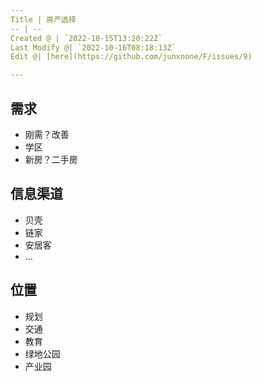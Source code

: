 ```yaml
---
Title | 房产选择
-- | --
Created @ | `2022-10-15T13:20:22Z`
Last Modify @| `2022-10-16T08:18:13Z`
Edit @| [here](https://github.com/junxnone/F/issues/9)

---
```

## 需求

- 刚需？改善
- 学区
- 新房？二手房

## 信息渠道

- 贝壳
- 链家
- 安居客
- ...


## 位置

- 规划
- 交通
- 教育
- 绿地公园
- 产业园


